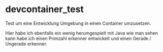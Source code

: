# devcontainer_test
Test um eine Entwicklung Umgebung in einen Container umzusetzen.

Hier habe ich ebenfalls ein wenig herumgespielt mit Java wie man sehen
kann habe ich einen Primzahl erkenner entwickelt und einen Gerade / Ungerade erkenner.
